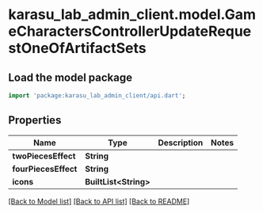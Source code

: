 # karasu_lab_admin_client.model.GameCharactersControllerUpdateRequestOneOfArtifactSets

## Load the model package
```dart
import 'package:karasu_lab_admin_client/api.dart';
```

## Properties
Name | Type | Description | Notes
------------ | ------------- | ------------- | -------------
**twoPiecesEffect** | **String** |  | 
**fourPiecesEffect** | **String** |  | 
**icons** | **BuiltList&lt;String&gt;** |  | 

[[Back to Model list]](../README.md#documentation-for-models) [[Back to API list]](../README.md#documentation-for-api-endpoints) [[Back to README]](../README.md)


